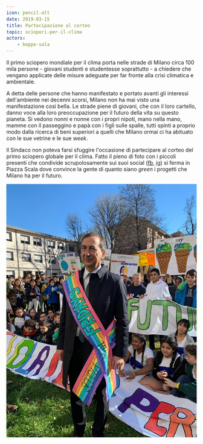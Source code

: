 ```yaml
---
icon: pencil-alt
date: 2019-03-15
title: Partecipazione al corteo
topic: scioperi-per-il-clima
actors:
    - beppe-sala
---
```


Il primo sciopero mondiale per il clima porta nelle strade di Milano circa 100 mila persone - giovani studenti e studentesse soprattutto - a chiedere che vengano applicate delle misure adeguate per far fronte alla crisi climatica e ambientale.

A detta delle persone che hanno manifestato e portato avanti gli interessi dell'ambiente nei decenni scorsi, Milano non ha mai visto una manifestazione così bella.
Le strade piene di giovani, che con il loro cartello, danno voce alla loro preoccupazione per il futuro della vita su questo pianeta. Si vedono nonni e nonne con i propri nipoti, mano nella mano, mamme con il passeggino e papà con i figli sulle spalle, tutti spinti a proprio modo dalla ricerca di  beni superiori a quelli che Milano ormai ci ha abituato con le sue vetrine e le sue _week_.

Il Sindaco non poteva farsi sfuggire l'occasione di partecipare al corteo del primo sciopero globale per il clima.
Fatto il pieno di foto con i piccoli presenti che condivide scrupolosamente sui suoi social ([fb](https://www.facebook.com/beppesalasindaco/photos/a.1711602979108931/2367161373553085/), [ig](https://www.instagram.com/p/BvBeudQnjQc/)) si ferma in Piazza Scala dove convince la gente di quanto siano _green_ i progetti che Milano ha per il futuro. <br />

![](../../../../../media/topics/scioperi-per-il-clima/2019-03-15-beppe-sala.jpg)